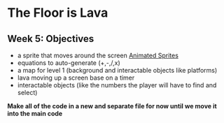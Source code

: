 # The Floor is Lava

## Week 5: Objectives
* a sprite that moves around the screen [Animated Sprites](https://arcade.academy/examples/sprite_collect_rotating.html?highlight=animation%20sprite)
* equations to auto-generate (+,-,/,x)
* a map for level 1 (background and interactable objects like platforms)
* lava moving up a screen base on a timer 
* interactable objects (like the numbers the player will have to find and select)

**Make all of the code in a new and separate file for now until we move it into the main code**
